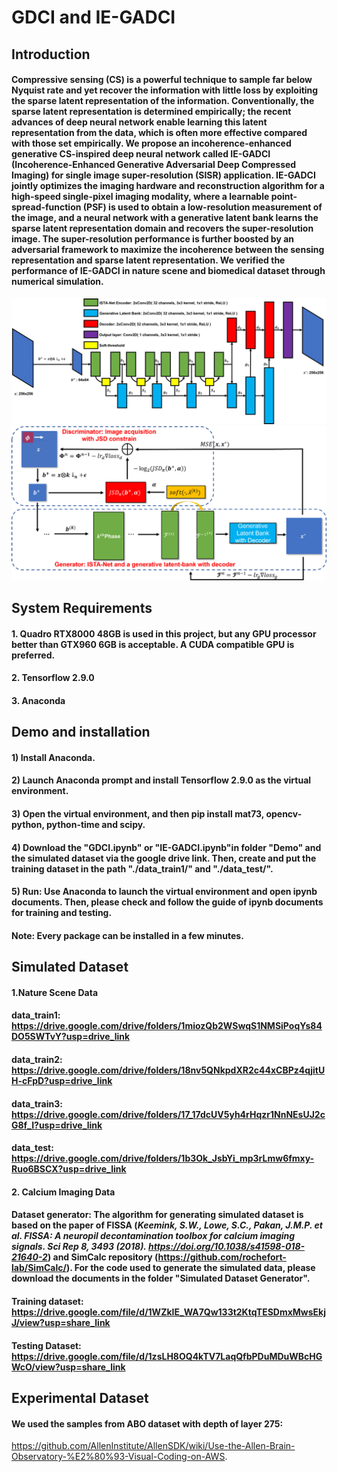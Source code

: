 # GDCI and IE-GADCI
## Introduction
#### Compressive sensing (CS) is a powerful technique to sample far below Nyquist rate and yet recover the information with little loss by exploiting the sparse latent representation of the information. Conventionally, the sparse latent representation is determined empirically; the recent advances of deep neural network enable learning this latent representation from the data, which is often more effective compared with those set empirically. We propose an incoherence-enhanced generative CS-inspired deep neural network called IE-GADCI (Incoherence-Enhanced Generative Adversarial Deep Compressed Imaging) for single image super-resolution (SISR) application. IE-GADCI jointly optimizes the imaging hardware and reconstruction algorithm for a high-speed single-pixel imaging modality, where a learnable point-spread-function (PSF) is used to obtain a low-resolution measurement of the image, and a neural network with a generative latent bank learns the sparse latent representation domain and recovers the super-resolution image. The super-resolution performance is further boosted by an adversarial framework to maximize the incoherence between the sensing representation and sparse latent representation. We verified the performance of IE-GADCI in nature scene and biomedical dataset through numerical simulation.
![alt text](https://github.com/KangningZhang/IE-GADCI/blob/main/Figures/Picture1.png)
![alt text](https://github.com/KangningZhang/IE-GADCI/blob/main/Figures/Picture2.png)

## System Requirements
#### 1. Quadro RTX8000 48GB is used in this project, but any GPU processor better than GTX960 6GB is acceptable. A CUDA compatible GPU is preferred.
#### 2. Tensorflow 2.9.0
#### 3. Anaconda

## Demo and installation
#### 1) Install Anaconda.
#### 2) Launch Anaconda prompt and install Tensorflow 2.9.0 as the virtual environment.
#### 3) Open the virtual environment, and then  pip install mat73, opencv-python, python-time and scipy.
#### 4) Download the "GDCI.ipynb" or "IE-GADCI.ipynb"in folder "Demo" and the simulated dataset via the google drive link. Then, create and put the training dataset in the path "./data_train1/" and "./data_test/".
#### 5) Run: Use Anaconda to launch the virtual environment and open ipynb documents. Then, please check and follow the guide of ipynb documents for training and testing.
#### Note: Every package can be installed in a few minutes.

## Simulated Dataset
#### 1.Nature Scene Data
#### data_train1: https://drive.google.com/drive/folders/1miozQb2WSwqS1NMSiPoqYs84DO5SWTvY?usp=drive_link
#### data_train2: https://drive.google.com/drive/folders/18nv5QNkpdXR2c44xCBPz4qjitUH-cFpD?usp=drive_link
#### data_train3: https://drive.google.com/drive/folders/17_17dcUV5yh4rHqzr1NnNEsUJ2cG8f_I?usp=drive_link
#### data_test: https://drive.google.com/drive/folders/1b3Ok_JsbYi_mp3rLmw6fmxy-Ruo6BSCX?usp=drive_link
#### 2. Calcium Imaging Data
#### Dataset generator: The algorithm for generating simulated dataset is based on the paper of FISSA (_Keemink, S.W., Lowe, S.C., Pakan, J.M.P. et al. FISSA: A neuropil decontamination toolbox for calcium imaging signals. Sci Rep 8, 3493 (2018). https://doi.org/10.1038/s41598-018-21640-2_) and SimCalc repository (https://github.com/rochefort-lab/SimCalc/). For the code used to generate the simulated data, please download the documents in the folder "Simulated Dataset Generator". 
#### Training dataset: https://drive.google.com/file/d/1WZkIE_WA7Qw133t2KtqTESDmxMwsEkjJ/view?usp=share_link
#### Testing Dataset: https://drive.google.com/file/d/1zsLH8OQ4kTV7LaqQfbPDuMDuWBcHGWcO/view?usp=share_link
## Experimental Dataset
#### We used the samples from ABO dataset with depth of layer 275:
https://github.com/AllenInstitute/AllenSDK/wiki/Use-the-Allen-Brain-Observatory-%E2%80%93-Visual-Coding-on-AWS.

